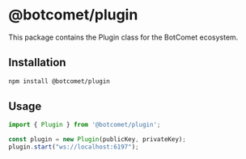 # @botcomet/plugin

This package contains the Plugin class for the BotComet ecosystem.

## Installation

```bash
npm install @botcomet/plugin
```

## Usage

```js
import { Plugin } from '@botcomet/plugin';

const plugin = new Plugin(publicKey, privateKey);
plugin.start("ws://localhost:6197");
```
